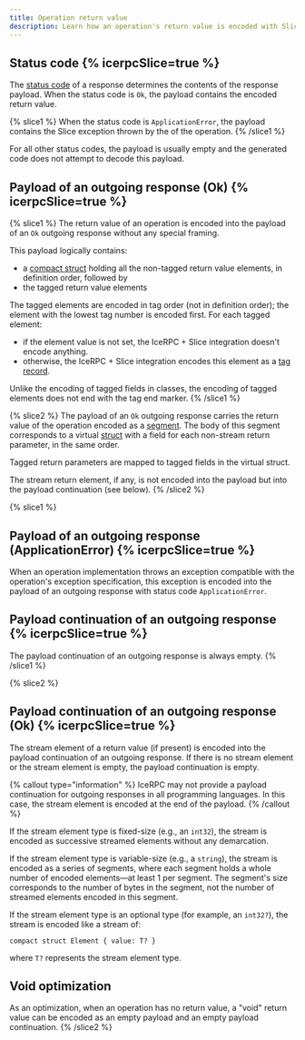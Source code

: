 ```yaml
---
title: Operation return value
description: Learn how an operation's return value is encoded with Slice.
---
```


## Status code {% icerpcSlice=true %}

The [status code][status-code] of a response determines the contents of the response payload. When the status code is
`Ok`, the payload contains the encoded return value.

{% slice1 %}
When the status code is `ApplicationError`, the payload contains the Slice exception thrown by the of the operation.
{% /slice1 %}

For all other status codes, the payload is usually empty and the generated code does not attempt to decode this payload.

## Payload of an outgoing response (Ok) {% icerpcSlice=true %}

{% slice1 %}
The return value of an operation is encoded into the payload of an `Ok` outgoing response without any special framing.

This payload logically contains:

- a [compact struct](constructed-types#struct) holding all the non-tagged return value elements, in definition order,
  followed by
- the tagged return value elements

The tagged elements are encoded in tag order (not in definition order); the element with the lowest tag number is
encoded first. For each tagged element:

- if the element value is not set, the IceRPC + Slice integration doesn't encode anything.
- otherwise, the IceRPC + Slice integration encodes this element as a [tag record](encoding-only-constructs#tag-record).

Unlike the encoding of tagged fields in classes, the encoding of tagged elements does not end with the tag end marker.
{% /slice1 %}

{% slice2 %}
The payload of an `Ok` outgoing response carries the return value of the operation encoded as a [segment].
The body of this segment corresponds to a virtual [struct](constructed-types#struct) with a field for each non-stream
return parameter, in the same order.

Tagged return parameters are mapped to tagged fields in the virtual struct.

The stream return element, if any, is not encoded into the payload but into the payload continuation (see below).
{% /slice2 %}

{% slice1 %}
## Payload of an outgoing response (ApplicationError) {% icerpcSlice=true %}

When an operation implementation throws an exception compatible with the operation's exception specification, this
exception is encoded into the payload of an outgoing response with status code `ApplicationError`.

## Payload continuation of an outgoing response {% icerpcSlice=true %}

The payload continuation of an outgoing response is always empty.
{% /slice1 %}

{% slice2 %}
## Payload continuation of an outgoing response (Ok) {% icerpcSlice=true %}

The stream element of a return value (if present) is encoded into the payload continuation of an outgoing response. If
there is no stream element or the stream element is empty, the payload continuation is empty.

{% callout type="information" %}
IceRPC may not provide a payload continuation for outgoing responses in all programming languages. In this case,
the stream element is encoded at the end of the payload.
{% /callout %}

If the stream element type is fixed-size (e.g., an `int32`), the stream is encoded as successive streamed elements
without any demarcation.

If the stream element type is variable-size (e.g., a `string`), the stream is encoded as a series of segments, where
each segment holds a whole number of encoded elements—at least 1 per segment. The segment's size corresponds to the
number of bytes in the segment, not the number of streamed elements encoded in this segment.

If the stream element type is an optional type (for example, an `int32?`), the stream is encoded like a stream of:

```slice
compact struct Element { value: T? }
```

where `T?` represents the stream element type.

## Void optimization

As an optimization, when an operation has no return value, a "void" return value can be encoded as an empty payload and
an empty payload continuation.
{% /slice2 %}

[status-code]: /icerpc/invocation/incoming-response#status-code
[segment]: encoding-only-constructs#segment
